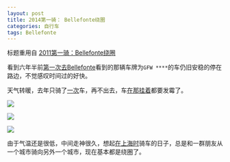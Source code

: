 ```yaml
---
layout: post
title: 2014第一骑： Bellefonte绕圈
categories: 自行车
tags: Bellefonte
---
```

标题重用自 [2011第一骑：Bellefonte绕圈](/2011/06/12/2011bellefonte/) 

看到六年半前[第一次去Bellefonte](/2007/10/29/bellefonte/)看到的那辆车牌为`GFW ****`的车仍旧安稳的停在路边，不觉感叹时间过的好快。

天气转暖，去年只骑了[一次](/2013/07/13/biking-550/)车，再不出去，车[在那挂着](/2011/06/17/garage/)都要发霉了。

[![](http://farm4.staticflickr.com/3503/13023827185_b6281aea12_z.jpg)](http://www.flickr.com/photos/ztpala/13023827185/)

[![](http://farm4.staticflickr.com/3114/13024212034_fc3751f34c_c.jpg)](http://www.flickr.com/photos/ztpala/13024212034)

[![](http://farm4.staticflickr.com/3348/13023818675_7e73504536_c.jpg)](http://www.flickr.com/photos/ztpala/13023818675)

由于气温还是很低，中间走神很久，想起[在上海时](/tag/#浙江)骑车的日子，总是和一群朋友从一个城市骑向另外一个城市，现在基本都是绕圈了。
